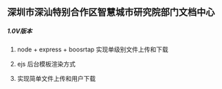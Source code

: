 ## 深圳市深汕特别合作区智慧城市研究院部门文档中心

##### 1.0V版本
1. node + express + boosrtap 实现单级别文件上传和下载


2. ejs 后台模板渲染方式

3. 实现简单文件上传和用户下载

 